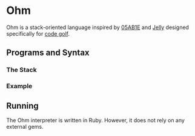 # Ohm
Ohm is a stack-oriented language inspired by [05AB1E](https://github.com/Adriandmen/05AB1E/) and [Jelly](https://github.com/DennisMitchell/jelly) designed specifically for [code golf](https://en.wikipedia.org/wiki/Code_golf).

## Programs and Syntax

### The Stack

### Example

## Running
The Ohm interpreter is written in Ruby. However, it does not rely on any external gems.
